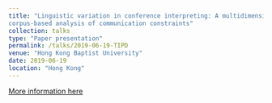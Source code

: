 ```yaml
---
title: "Linguistic variation in conference interpreting: A multidimensional
corpus-based analysis of communication constraints"
collection: talks
type: "Paper presentation"
permalink: /talks/2019-06-19-TIPD
venue: "Hong Kong Baptist University"
date: 2019-06-19
location: "Hong Kong"
---
```


[More information here](http://tran.hkbu.edu.hk/tipd2019/)

